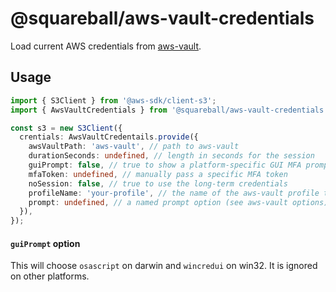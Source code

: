 # @squareball/aws-vault-credentials

Load current AWS credentials from [aws-vault](https://github.com/99designs/aws-vault).

## Usage

```typescript
import { S3Client } from '@aws-sdk/client-s3';
import { AwsVaultCredentials } from '@squareball/aws-vault-credentials';

const s3 = new S3Client({
  crentials: AwsVaultCredentails.provide({
    awsVaultPath: 'aws-vault', // path to aws-vault
    durationSeconds: undefined, // length in seconds for the session
    guiPrompt: false, // true to show a platform-specific GUI MFA prompt
    mfaToken: undefined, // manually pass a specific MFA token
    noSession: false, // true to use the long-term credentials
    profileName: 'your-profile', // the name of the aws-vault profile to use
    prompt: undefined, // a named prompt option (see aws-vault options)
  }),
});
```

#### `guiPrompt` option

This will choose `osascript` on darwin and `wincredui` on win32. It is ignored on other platforms.
